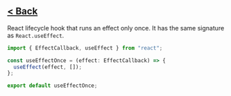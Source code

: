 ## [< Back](../../../../../)

React lifecycle hook that runs an effect only once. It has the same signature as `React.useEffect`.

```ts
import { EffectCallback, useEffect } from "react";

const useEffectOnce = (effect: EffectCallback) => {
  useEffect(effect, []);
};

export default useEffectOnce;
```
